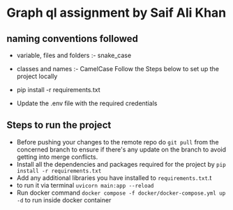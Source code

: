 # Graph ql assignment by Saif Ali Khan

## naming conventions followed
* variable, files and folders :- snake_case
* classes and names :- CamelCase
Follow the Steps below to set up the project locally

* pip install -r requirements.txt
* Update the .env file with the required credentials 

## Steps to run the project
- Before pushing your changes to the remote repo do `git pull` from the concerned branch to ensure if there's any update on the branch to avoid getting into merge conflicts.
- Install all the dependencies and packages required for the project by `pip install -r requirements.txt`
- Add any additional libraries you have installed to `requirements.txt`.t
- to run it via terminal `uvicorn main:app --reload`
- Run docker command `docker compose -f docker/docker-compose.yml up -d` to run inside docker container